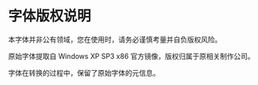 # 字体版权说明

本字体并非公有领域，您在使用时，请务必谨慎考量并自负版权风险。

原始字体提取自 Windows XP SP3 x86 官方镜像，版权归属于原相关制作公司。

字体在转换的过程中，保留了原始字体的元信息。
